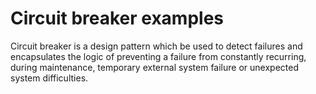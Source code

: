 # Circuit breaker examples

Circuit breaker is a design pattern which be used to detect failures and encapsulates the logic of preventing a failure from constantly recurring, during maintenance, temporary external system failure or unexpected system difficulties.
